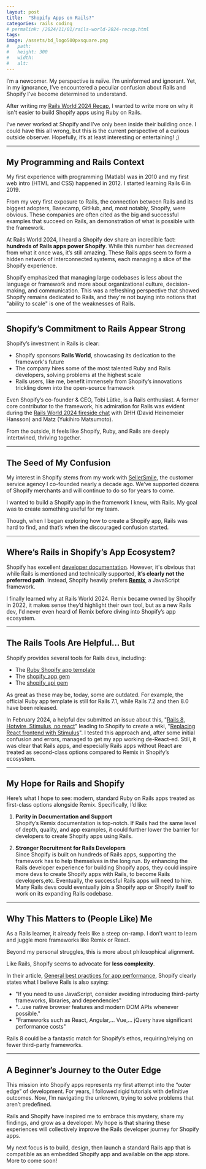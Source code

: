 ```yaml
---
layout: post
title:  "Shopify Apps on Rails?"
categories: rails coding
# permalink: /2024/11/01/rails-world-2024-recap.html
tags:
image: /assets/bd_logo500pxsquare.png
#   path: 
#   height: 300
#   width: 
#   alt: 
---
```


I’m a newcomer. My perspective is naïve. I’m uninformed and ignorant. Yet, in my ignorance, I’ve encountered a peculiar confusion about Rails and Shopify I’ve become determined to understand. 

After writing my [Rails World 2024 Recap](https://bluedrumlin.com/2024/10/01/rails-world-2024-recap.html), I wanted to write more on why it isn't easier to build Shopify apps using Ruby on Rails.

I’ve never worked at Shopify and I’ve only been inside their building once. I could have this all wrong, but this is the current perspective of a curious outside observer. Hopefully, it’s at least interesting or entertaining! ;)

---

## My Programming and Rails Context

My first experience with programming (Matlab) was in 2010 and my first web intro (HTML and CSS) happened in 2012. I started learning Rails 6 in 2019.

From my very first exposure to Rails, the connection between Rails and its biggest adopters, Basecamp, GitHub, and, most notably, Shopify, were obvious. These companies are often cited as the big and successful examples that succeed on Rails, an demonstration of what is possible with the framework.

At Rails World 2024, I heard a Shopify dev share an incredible fact: **hundreds of Rails apps power Shopify**. While this number has decreased from what it once was, it’s still amazing. These Rails apps seem to form a hidden network of interconnected systems, each managing a slice of the Shopify experience. 

Shopify emphasized that managing large codebases is less about the language or framework and more about organizational culture, decision-making, and communication. This was a refreshing perspective that showed Shopify remains dedicated to Rails, and they're not buying into notions that "ability to scale" is one of the weaknesses of Rails.

---

## Shopify’s Commitment to Rails Appear Strong

Shopify’s investment in Rails is clear:

- Shopify sponsors **Rails World**, showcasing its dedication to the framework's future
- The company hires some of the most talented Ruby and Rails developers, solving problems at the highest scale  
- Rails users, like me, benefit immensely from Shopify’s innovations trickling down into the open-source framework

Even Shopify’s co-founder & CEO, Tobi Lütke, is a Rails enthusiast. A former core contributor to the framework, his admiration for Rails was evident during the [Rails World 2024 fireside chat](https://www.youtube.com/watch?v=zPBbHu-BKpQ) with DHH (David Heinemeier Hansson) and Matz (Yukihiro Matsumoto).

From the outside, it feels like Shopify, Ruby, and Rails are deeply intertwined, thriving together.

---

## The Seed of My Confusion

My interest in Shopify stems from my work with [SellerSmile](https://sellersmile.com), the customer service agency I co-founded nearly a decade ago. We’ve supported dozens of Shopify merchants and will continue to do so for years to come.

I wanted to build a Shopify app in the framework I knew, with Rails. My goal was to create something useful for my team.

Though, when I began exploring how to create a Shopify app, Rails was hard to find, and that’s when the discouraged confusion started.

---

## Where’s Rails in Shopify’s App Ecosystem?

Shopify has excellent [developer documentation](https://shopify.dev/docs). However, it's obvious that while Rails is mentioned and technically supported, **it’s clearly not the preferred path**. Instead, Shopify heavily prefers **[Remix](https://remix.run/)**, a JavaScript framework.

I finally learned why at Rails World 2024. Remix became owned by Shopify in 2022, it makes sense they’d highlight their own tool, but as a new Rails dev, I'd never even heard of Remix before diving into Shopify’s app ecosystem.

---

## The Rails Tools Are Helpful… But

Shopify provides several tools for Rails devs, including:

- The [Ruby Shopify app template](https://github.com/Shopify/shopify-app-template-ruby)
- The [shopify_app gem](https://github.com/Shopify/shopify_app)
- The [shopify_api gem](https://github.com/Shopify/shopify-api-ruby)

As great as these may be, today, some are outdated. For example, the official Ruby app template is still for Rails 7.1, while Rails 7.2 and then 8.0 have been released. 

In February 2024, a helpful dev submitted an issue about this, "[Rails 8, Hotwire, Stimulus, no react](https://github.com/Shopify/shopify-app-template-ruby/issues/122)" leading to Shopify to create a wiki, "[Replacing React frontend with Stimulus](https://github.com/Shopify/shopify-app-template-ruby/wiki/Replacing-React-frontend-with-Stimulus)". I tested this approach and, after some initial confusion and errors, managed to get my app working de-React-ed. Still, it was clear that Rails apps, and especially Rails apps without React are treated as second-class options compared to Remix in Shopify’s ecosystem.

---

## My Hope for Rails and Shopify

Here’s what I hope to see: modern, standard Ruby on Rails apps treated as first-class options alongside Remix. Specifically, I’d like:

1. **Parity in Documentation and Support**  
   Shopify’s Remix documentation is top-notch. If Rails had the same level of depth, quality, and app examples, it could further lower the barrier for developers to create Shopify apps using Rails.

2. **Stronger Recruitment for Rails Developers**  
   Since Shopify is built on hundreds of Rails apps, supporting the framework has to help themselves in the long run. By enhancing the Rails developer experience for building Shopify apps, they could inspire more devs to create Shopify apps with Rails, to become Rails developers,etc. Eventually, the successful Rails apps will need to hire. Many Rails devs could eventually join a Shopify app or Shopify itself to work on its expanding Rails codebase.

---

## Why This Matters to (People Like) Me

As a Rails learner, it already feels like a steep on-ramp. I don’t want to learn and juggle more frameworks like Remix or React. 

Beyond my personal struggles, this is more about philosophical alignment. 

Like Rails, Shopify seems to advocate for **less complexity**.

In their article, [General best practices for app performance](https://shopify.dev/docs/apps/build/performance/general-best-practices#reduce-your-dependency-on-external-frameworks-and-libraries), Shopify clearly states what I believe Rails is also saying:   
- "If you need to use JavaScript, consider avoiding introducing third-party frameworks, libraries, and dependencies"
- "...use native browser features and modern DOM APIs whenever possible."
- "Frameworks such as React, Angular,... Vue,... jQuery have significant performance costs" 

Rails 8 could be a fantastic match for Shopify’s ethos, requiring/relying on fewer third-party frameworks.

---

## A Beginner’s Journey to the Outer Edge

This mission into Shopify apps represents my first attempt into the “outer edge” of development. For years, I followed rigid tutorials with definitive outcomes. Now, I’m navigating the unknown, trying to solve problems that aren’t predefined. 

Rails and Shopify have inspired me to embrace this mystery, share my findings, and grow as a developer. My hope is that sharing these experiences will collectively improve the Rails developer journey for Shopify apps.

My next focus is to build, design, then launch a standard Rails app that is compatible as an embedded Shopify app and available on the app store. More to come soon!
